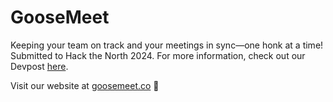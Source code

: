 # GooseMeet

Keeping your team on track and your meetings in sync—one honk at a time! Submitted to Hack the North 2024. For more information, check out our Devpost <a href="https://devpost.com/software/goosemeet?ref_content=user-portfolio&ref_feature=in_progress">here</a>. 

Visit our website at <a href="https://www.goosemeet.co/">goosemeet.co</a> 🪿
